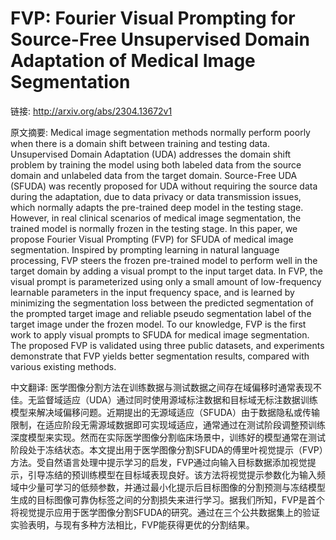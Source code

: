 # FVP: Fourier Visual Prompting for Source-Free Unsupervised Domain Adaptation of Medical Image Segmentation

链接: http://arxiv.org/abs/2304.13672v1

原文摘要:
Medical image segmentation methods normally perform poorly when there is a
domain shift between training and testing data. Unsupervised Domain Adaptation
(UDA) addresses the domain shift problem by training the model using both
labeled data from the source domain and unlabeled data from the target domain.
Source-Free UDA (SFUDA) was recently proposed for UDA without requiring the
source data during the adaptation, due to data privacy or data transmission
issues, which normally adapts the pre-trained deep model in the testing stage.
However, in real clinical scenarios of medical image segmentation, the trained
model is normally frozen in the testing stage. In this paper, we propose
Fourier Visual Prompting (FVP) for SFUDA of medical image segmentation.
Inspired by prompting learning in natural language processing, FVP steers the
frozen pre-trained model to perform well in the target domain by adding a
visual prompt to the input target data. In FVP, the visual prompt is
parameterized using only a small amount of low-frequency learnable parameters
in the input frequency space, and is learned by minimizing the segmentation
loss between the predicted segmentation of the prompted target image and
reliable pseudo segmentation label of the target image under the frozen model.
To our knowledge, FVP is the first work to apply visual prompts to SFUDA for
medical image segmentation. The proposed FVP is validated using three public
datasets, and experiments demonstrate that FVP yields better segmentation
results, compared with various existing methods.

中文翻译:
医学图像分割方法在训练数据与测试数据之间存在域偏移时通常表现不佳。无监督域适应（UDA）通过同时使用源域标注数据和目标域无标注数据训练模型来解决域偏移问题。近期提出的无源域适应（SFUDA）由于数据隐私或传输限制，在适应阶段无需源域数据即可实现域适应，通常通过在测试阶段调整预训练深度模型来实现。然而在实际医学图像分割临床场景中，训练好的模型通常在测试阶段处于冻结状态。本文提出用于医学图像分割SFUDA的傅里叶视觉提示（FVP）方法。受自然语言处理中提示学习的启发，FVP通过向输入目标数据添加视觉提示，引导冻结的预训练模型在目标域表现良好。该方法将视觉提示参数化为输入频域中少量可学习的低频参数，并通过最小化提示后目标图像的分割预测与冻结模型生成的目标图像可靠伪标签之间的分割损失来进行学习。据我们所知，FVP是首个将视觉提示应用于医学图像分割SFUDA的研究。通过在三个公共数据集上的验证实验表明，与现有多种方法相比，FVP能获得更优的分割结果。
